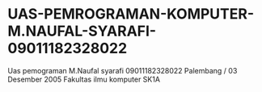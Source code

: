 # UAS-PEMROGRAMAN-KOMPUTER-M.NAUFAL-SYARAFI-09011182328022
Uas pemograman M.Naufal syarafi 09011182328022 Palembang / 03 Desember 2005 Fakultas ilmu komputer SK1A
